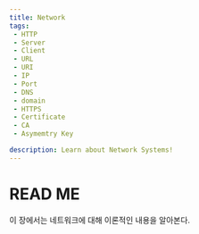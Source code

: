 ```yaml
---
title: Network
tags: 
 - HTTP
 - Server
 - Client
 - URL
 - URI
 - IP
 - Port
 - DNS
 - domain
 - HTTPS
 - Certificate
 - CA
 - Asymemtry Key

description: Learn about Network Systems!
---
```


# READ ME
이 장에서는 네트워크에 대해 이론적인 내용을 알아본다.  
